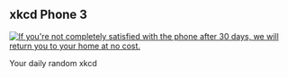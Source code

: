 ## xkcd Phone 3
[![If you're not completely satisfied with the phone after 30 days, we will return you to your home at no cost.](https://imgs.xkcd.com/comics/xkcd_phone_3.png)](https://xkcd.com/1549/ "If you're not completely satisfied with the phone after 30 days, we will return you to your home at no cost.")

Your daily random xkcd
